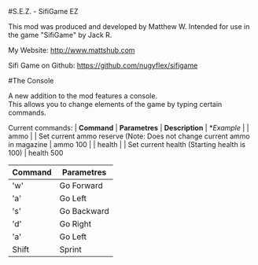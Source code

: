 #S.E.Z. - SifiGame EZ
	
This mod was produced and developed by Matthew W.
Intended for use in the game "SifiGame" by Jack R.

My Website: http://www.mattshub.com

Sifi Game on Github: https://github.com/nugyflex/sifigame

#The Console

A new addition to the mod features a console.  
This allows you to change elements of the game by typing certain commands.

Current commands:
| **Command** | **Parametres** | **Description** | **Example* |
| ammo | *<number>* | Set current ammo reserve (Note: Does not change current ammo in magazine | ammo 100 |
| health | *<number>* | Set current health (Starting health is 100) | health 500

| Command | Parametres          |
| ------------- | ----------- |
| 'w' | Go Forward |
| 'a' | Go Left |
| 's' | Go Backward |
| 'd' | Go Right |
| 'a' | Go Left |
| Shift | Sprint |
